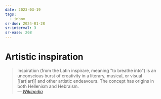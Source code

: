 ```yaml
---
date: 2023-03-19
tags:
  - inbox
sr-due: 2024-01-28
sr-interval: 3
sr-ease: 268
---
```

# Artistic inspiration

> Inspiration (from the Latin inspirare, meaning "to breathe into") is an
> unconscious burst of creativity in a literary, musical, or visual [[art|art]]
> and other artistic endeavours. The concept has origins in both Hellenism and
> Hebraism.\
> — <cite>[Wikipedia](https://en.wikipedia.org/wiki/Artistic_inspiration)</cite>
